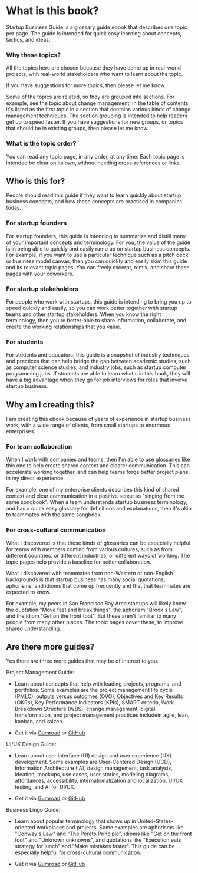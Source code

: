 # What is this book?

Startup Business Guide is a glossary guide ebook that describes one topic per page. The guide is intended for quick easy learning about concepts, tactics, and ideas.

### Why these topics?

All the topics here are chosen because they have come up in real-world projects, with real-world stakeholders who want to learn about the topic.

If you have suggestions for more topics, then please let me know.

Some of the topics are related, so they are grouped into sections. For example, see the topic about change management: in the table of contents, it's listed as the first topic in a section that contains various kinds of change management techniques. The section grouping is intended to help readers get up to speed faster. If you have suggestions for new groups, or topics that should be in existing groups, then please let me know.

### What is the topic order?

You can read any topic page, in any order, at any time. Each topic page is intended be clear on its own, without needing cross-references or links.


## Who is this for?

People should read this guide if they want to learn quickly about startup business concepts, and how these concepts are practiced in companies today.

### For startup founders

For startup founders, this guide is intending to summarize and distill many of your important concepts and terminology. For you, the value of the guide is in being able to quickly and easily ramp up on startup business concepts. For example, if you want to use a particular technique such as a pitch deck or business model canvas, then you can quickly and easily skim this guide and its relevant topic pages. You can freely excerpt, remix, and share these pages with your coworkers.

### For startup stakeholders

For people who work with startups, this guide is intending to bring you up to speed quickly and easily, so you can work better together with startup teams and other startup stakeholders. When you know the right terminology, then you're better-able to share information, collaborate, and create the working relationships that you value.

### For students

For students and educators, this guide is a snapshot of industry techniques and practices that can help bridge the gap between academic studies, such as computer science studies, and industry jobs, such as startup computer programming jobs. If students are able to learn what's in this book, they will have a big advantage when they go for job interviews for roles that involve startup business.


## Why am I creating this?

I am creating this ebook because of years of experience in startup business work, with a wide range of clients, from small startups to enormous enterprises.


### For team collaboration

When I work with companies and teams, then I'm able to use glossaries like this one to help create shared context and clearer communication. This can accelerate working together, and can help teams forge better project plans, in my direct experience.

For example, one of my enterprise clients describes this kind of shared context and clear communication in a positive sense as "singing from the same songbook". When a team understands startup business terminology, and has a quick easy glossary for definitions and explanations, then it's akin to teammates with the same songbook.


### For cross-cultural communication

What I discovered is that these kinds of glossaries can be especially helpful for teams with members coming from various cultures, such as from different countries, or different industries, or different ways of working. The topic pages help provide a baseline for better collaboration.

What I discovered with teammates from non-Western or non-English backgrounds is that startup business has many social quotations, aphorisms, and idioms that come up frequently and that that teammates are expected to know.

For example, my peers in San Francisco Bay Area startups will likely know the quotation "Move fast and break things", the aphorism "Brook's Law", and the idiom "Get on the front foot". But these aren't familiar to many people from many other places. The topic pages cover these, to improve shared understanding.


## Are there more guides?

Yes there are three more guides that may be of interest to you.

Project Management Guide:

* Learn about concepts that help with leading projects, programs, and portfolios. Some examples are the project management life cycle (PMLC), outputs versus outcomes (OVO), Objectives and Key Results (OKRs), Key Performance Indicators (KPIs), SMART criteria, Work Breakdown Structure (WBS), change management, digital transformation, and project management practices includein agile, lean, kanban, and kaizen.

* Get it via [Gumroad](https://gumroad.com/l/project-management-guide) or [GitHub](https://github.com/sixarm/project-management-guide)

UI/UX Design Guide:

* Learn about user interface (UI) design and user experience (UX) development. Some examples are User-Centered Design (UCD), Information Architecture (IA), design management, task analysis, ideation, mockups, use cases, user stories, modeling diagrams, affordances, accessibility, internationalization and localization, UI/UX testing, and AI for UI/UX.

* Get it via [Gumroad](https://gumroad.com/l/ui-ux-design-guide) or [GitHub](https://github.com/sixarm/ui-ux-design-guide)

Business Lingo Guide:

* Learn about popular terminology that shows up in United-States-oriented workplaces and projects. Some examples are aphorisms like "Conway's Law" and "The Pereto Principle", idioms like "Get on the front foot" and "Unknown unknowns", and quotations like "Execution eats strategy for lunch" and "Make mistakes faster". This guide can be especially helpful for cross-cultural communication.

* Get it via [Gumroad](https://gumroad.com/l/business-lingo-guide) or [GitHub](https://github.com/sixarm/business-lingo-guide)
